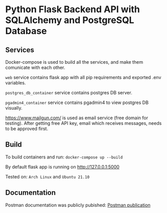# Python Flask Backend API with SQLAlchemy and PostgreSQL Database

## Services

Docker-compose is used to build all the services, and make them comunicate with each other.

`web` service contains flask app with all pip requirements and exported .env variables.

`postgres_db_container` service contains postgres DB server.

`pgadmin4_container` service contains pgadmin4 to view postgres DB visually.

https://www.mailgun.com/ is used as email service (free domain for testing). After getting free API key, email which receives messages, needs to be approved first.

## Build

To build containers and run: `docker-compose up --build`

By default flask app is running on http://127.0.0.1:5000

Tested on: `Arch Linux` and `Ubuntu 21.10`

## Documentation

Postman documentation was publicly pubished: [Postman publication](https://documenter.getpostman.com/view/21319787/Uz5KnaPh)